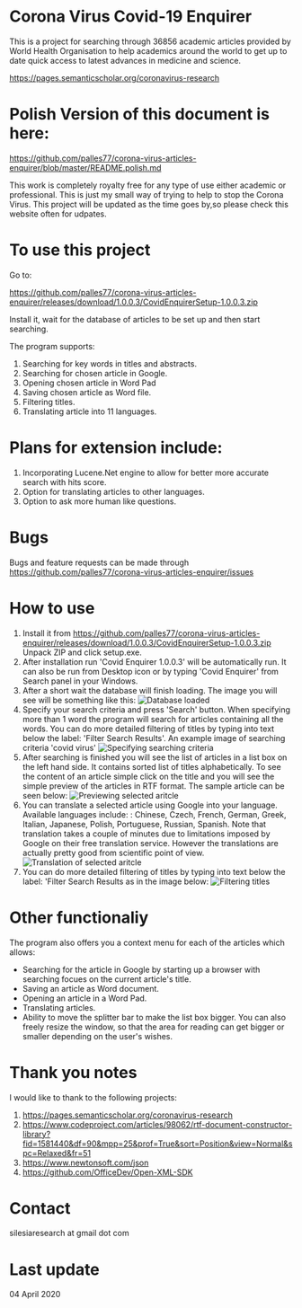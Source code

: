 # Corona Virus Covid-19 Enquirer

This is a project for searching through 36856 academic articles provided by World Health Organisation to help academics around the world to get up to date quick access to latest advances in medicine and science.

https://pages.semanticscholar.org/coronavirus-research

# Polish Version of this document is here:
https://github.com/palles77/corona-virus-articles-enquirer/blob/master/README.polish.md

This work is completely royalty free for any type of use either academic or professional.
This is just my small way of trying to help to stop the Corona Virus.
This project will be updated as the time goes by,so please check this website often for udpates.

# To use this project 
Go to:

https://github.com/palles77/corona-virus-articles-enquirer/releases/download/1.0.0.3/CovidEnquirerSetup-1.0.0.3.zip

Install it, wait for the database of articles to be set up and then start searching.

The program supports:
1. Searching for key words in titles and abstracts.
2. Searching for chosen article in Google.
3. Opening chosen article in Word Pad
4. Saving chosen article as Word file.
5. Filtering titles.
6. Translating article into 11 languages.

# Plans for extension include:
1. Incorporating Lucene.Net engine to allow for better more accurate search with hits score.
2. Option for translating articles to other languages.
3. Option to ask more human like questions.

# Bugs
Bugs and feature requests can be made through 
https://github.com/palles77/corona-virus-articles-enquirer/issues

# How to use

1. Install it from 
https://github.com/palles77/corona-virus-articles-enquirer/releases/download/1.0.0.3/CovidEnquirerSetup-1.0.0.3.zip
Unpack ZIP and click setup.exe.
2. After installation run 'Covid Enquirer 1.0.0.3' will be automatically run. It can also be run from Desktop icon or by typing 'Covid Enquirer' from Search panel in your Windows.
3. After a short wait the database will finish loading.
The image you will see will be something like this:
![Database loaded](https://github.com/palles77/corona-virus-articles-enquirer/blob/master/Images/CovidEnquirerLoaded.png)
4. Specify your search criteria and press 'Search' button. When specifying more than 1 word the program will search for articles containing all the words. You can do more detailed filtering of titles by typing into text below the label: 'Filter Search Results'.
An example image of searching criteria 'covid virus'
![Specifying searching criteria](https://github.com/palles77/corona-virus-articles-enquirer/blob/master/Images/CovidEnquirerSearching.png)
5. After searching is finished you will see the list of articles in a list box on the left hand side. It contains sorted list of titles alphabetically. To see the content of an article simple click on the title and you will see the simple preview of the articles in RTF format.
The sample article can be seen below:
![Previewing selected aritcle](https://github.com/palles77/corona-virus-articles-enquirer/blob/master/Images/CovidEnquirerSearchingResult.png)
6. You can translate a selected article using Google into your language. Available languages include: : Chinese, Czech, French, German, Greek, Italian, Japanese, Polish, Portuguese,
 Russian, Spanish. Note that translation takes a couple of minutes due to limitations imposed by Google on their free translation service. However the translations are actually pretty good from scientific point of view.
![Translation of selected aritcle](https://github.com/palles77/corona-virus-articles-enquirer/blob/master/Images/CovidEnquirerTranslatedInPolish.png)
7. You can do more detailed filtering of titles by typing into text below the label: 'Filter Search Results as in the image below:
![Filtering titles](https://github.com/palles77/corona-virus-articles-enquirer/blob/master/Images/CovidEnquirerTranslatedInPolish.png)

# Other functionaliy
The program also offers you a context menu for each of the articles which allows:
* Searching for the article in Google by starting up a browser with searching focues on the current article's title.
* Saving an article as Word document.
* Opening an article in a Word Pad.
* Translating articles.
* Ability to move the splitter bar to make the list box bigger. You can also freely resize the window, so that the area for reading can get bigger or smaller depending on the user's wishes.

# Thank you notes
I would like to thank to the following projects:
1. https://pages.semanticscholar.org/coronavirus-research
2. https://www.codeproject.com/articles/98062/rtf-document-constructor-library?fid=1581440&df=90&mpp=25&prof=True&sort=Position&view=Normal&spc=Relaxed&fr=51
3. https://www.newtonsoft.com/json
4. https://github.com/OfficeDev/Open-XML-SDK

# Contact
silesiaresearch at gmail dot com

# Last update
04 April 2020
